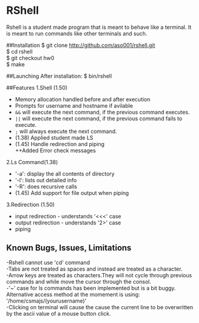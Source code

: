 # RShell

Rshell is a student made program that is meant to behave like a terminal. It is meant to run commands like other terminals and such.

##Installation
$ git clone http://github.com/aso001/rshell.git  
$ cd rshell  
$ git checkout hw0  
$ make  

##Launching
After installation:
$ bin/rshell

##Features
1.Shell (1.50)
* Memory allocation handled before and after execution  
* Prompts for username and hostname if avilable  
* `&&` will execute the next command, if the previous command executes.
* `||` will execute the next command, if the previous command fails to execute.
* `;` will always execute the next command.
* (1.38) Applied student made LS  
* (1.45) Handle redirection and piping  
++Added Error check messages  

2.Ls Command(1.38)  
* '-a': display the all contents of directory 
* '-l': lists out detailed info  
* '-R': does recursive calls  
* (1.45) Add support for file output when piping  

3.Redirection (1.50)  
* input redirection - understands '<<<' case   
* output redirection  - understands '2>' case  
* piping  

## Known Bugs, Issues, Limitations 
-Rshell cannot use 'cd' command  
-Tabs are not treated as spaces and instead are treated as a character.  
-Arrow keys are treated as characters.They will not cycle through previous commands and while move the cursor through the consol.  
-'~' case for ls commands has been implemented but is a bit buggy. Alternative access method at the momement is using: '/home/csmajs/(yourusername)'   
-Clicking on terminal will cause the cause the current line to be overwritten by the ascii value of a mouse button click.  
